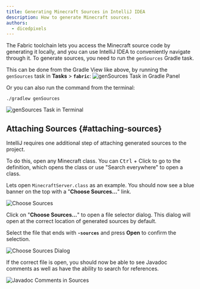 ```yaml
---
title: Generating Minecraft Sources in IntelliJ IDEA
description: How to generate Minecraft sources.
authors:
  - dicedpixels
---
```


The Fabric toolchain lets you access the Minecraft source code by generating it locally, and you can use IntelliJ IDEA to conveniently navigate through it. To generate sources, you need to run the `genSources` Gradle task.

This can be done from the Gradle View like above, by running the `genSources` task in **Tasks** > **`fabric`**:
![`genSources` Task in Gradle Panel](/assets/develop/getting-started/intellij/gradle-gensources.png)

Or you can also run the command from the terminal:

```sh:no-line-numbers
./gradlew genSources
```

![`genSources` Task in Terminal](/assets/develop/getting-started/intellij/terminal-gensources.png)

## Attaching Sources {#attaching-sources}

IntelliJ requires one additional step of attaching generated sources to the project.

To do this, open any Minecraft class. You can <kbd>Ctrl</kbd> + Click to go to the definition, which opens the class or use "Search everywhere" to open a class.

Lets open `MinecraftServer.class` as an example. You should now see a blue banner on the top with a "**Choose Sources...**" link.

![Choose Sources](/assets/develop/getting-started/intellij/choose-sources.png)

Click on "**Choose Sources...**" to open a file selector dialog. This dialog will open at the correct location of generated sources by default.

Select the file that ends with **`-sources`** and press **Open** to confirm the selection.

![Choose Sources Dialog](/assets/develop/getting-started/intellij/choose-sources-dialog.png)

If the correct file is open, you should now be able to see Javadoc comments as well as have the ability to search for references.

![Javadoc Comments in Sources](/assets/develop/getting-started/intellij/javadoc.png)
